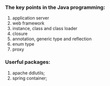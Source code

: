 ### The key points in the Java programming:

1. application server
2. web framework
3. instance, class and class loader
4. closure
5. annotation, generic type and reflection
6. enum type
7. proxy

### Userful packages:

1. apache ddlutils;
2. spring container;
